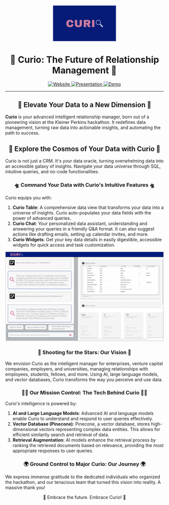 <p align="center">
  <img src="https://github.com/Curio-IRM/.github/blob/main/profile/curio.png" alt="Curio Logo" width="200">
  <h1 align="center">🚀 Curio: The Future of Relationship Management 🚀</h1>
</p>

<p align="center">
  <a href="https://kp-fellows-documents.vercel.app/">
    <img src="https://img.shields.io/badge/website-%230077B5.svg?&style=for-the-badge&logo=curio&logoColor=white" alt="Website">
  </a>
  <a href="https://www.loom.com/share/7b8b3d11cb074de28de8418348f4c0ac">
    <img src="https://img.shields.io/badge/presentation-%23FF5722.svg?&style=for-the-badge&logo=curio&logoColor=white" alt="Presentation">
  </a>
  <a href="https://www.loom.com/share/143ed397944945c38f69a1a741475d41?sid=a27b6242-2793-45e4-9b8a-a6422e8bbc8a">
    <img src="https://img.shields.io/badge/demo-%2304D361.svg?&style=for-the-badge&logo=curio&logoColor=white" alt="Demo">
  </a>
</p>

---

<h2 align="center">🌌 Elevate Your Data to a New Dimension 🌌</h2>

**Curio** is your advanced intelligent relationship manager, born out of a pioneering vision at the Kleiner Perkins hackathon. It redefines data management, turning raw data into actionable insights, and automating the path to success.

<h2 align="center">🔭 Explore the Cosmos of Your Data with Curio 🔭</h2>

Curio is not just a CRM. It's your data oracle, turning overwhelming data into an accessible galaxy of insights. Navigate your data universe through SQL, intuitive queries, and no-code functionalities.

<h3 align="center">🛸 Command Your Data with Curio's Intuitive Features 🛸</h3>

Curio equips you with:

1. **Curio Table**: A comprehensive data view that transforms your data into a universe of insights. Curio auto-populates your data fields with the power of advanced queries.
2. **Curio Chat**: Your personalized data assistant, understanding and answering your queries in a friendly Q&A format. It can also suggest actions like drafting emails, setting up calendar invites, and more.
3. **Curio Widgets**: Get your key data details in easily digestible, accessible widgets for quick access and task customization.

<p align="center">
  <img src="https://github.com/Curio-IRM/.github/blob/main/profile/mockup.png" alt="Curio Vision" width="600">
</p>

<h3 align="center">🌠 Shooting for the Stars: Our Vision 🌠</h3>

We envision Curio as the intelligent manager for enterprises, venture capital companies, employers, and universities, managing relationships with employees, students, fellows, and more. Using AI, large language models, and vector databases, Curio transforms the way you perceive and use data.

<h3 align="center">👩‍🚀 Our Mission Control: The Tech Behind Curio 👩‍🚀</h3>

Curio's intelligence is powered by:

1. **AI and Large Language Models**: Advanced AI and language models enable Curio to understand and respond to user queries effectively.
2. **Vector Database (Pinecone)**: Pinecone, a vector database, stores high-dimensional vectors representing complex data entities. This allows for efficient similarity search and retrieval of data.
3. **Retrieval Augmentation**: AI models enhance the retrieval process by ranking the retrieved documents based on relevance, providing the most appropriate responses to user queries.

<h3 align="center">🌍 Ground Control to Major Curio: Our Journey 🌍</h3>

We express immense gratitude to the dedicated individuals who organized the hackathon, and our tenacious team that turned this vision into reality. A massive thank you!

<p align="center">
  🎉 Embrace the future. Embrace Curio! 🎉
</p>
